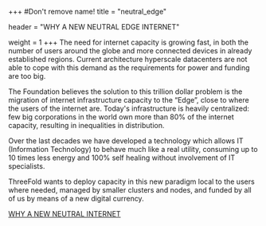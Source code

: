 +++
#Don't remove name!
title = "neutral_edge"

header = "WHY A NEW NEUTRAL EDGE INTERNET"

weight = 1
+++
The need for internet capacity is growing fast, in both the number of users around the globe and more connected devices in already established regions. Current architecture hyperscale datacenters are not able to cope with this demand as the requirements for power and funding are too big.

The Foundation believes the solution to this trillion dollar problem is the migration of internet infrastructure capacity to the “Edge”, close to where the users of the internet are. Today's infrastructure is heavily centralized: few big corporations in the world own more than 80% of the internet capacity, resulting in inequalities in distribution.

Over the last decades we have developed a technology which allows IT (Information Technology) to behave much like a real utility,
consuming up to 10 times less energy and 100% self healing without involvement of IT specialists.

ThreeFold wants to deploy capacity in this new paradigm local to the users where needed, managed by smaller clusters and nodes,
and funded by all of us by means of a new digital currency.

[WHY A NEW NEUTRAL INTERNET](/information/need-for-new-neutral-internet/)
